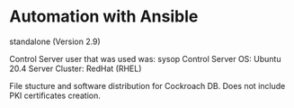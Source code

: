 # Automation with Ansible 
standalone (Version 2.9) 

Control Server user that was used was: sysop
Control Server OS: Ubuntu 20.4
Server Cluster: RedHat (RHEL)

File stucture and software distribution for Cockroach DB. Does not include PKI certificates creation.
